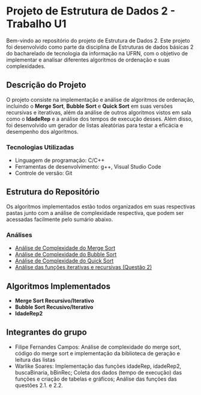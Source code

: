 # Projeto de Estrutura de Dados 2 - Trabalho U1

Bem-vindo ao repositório do projeto de Estrutura de Dados 2. Este projeto foi desenvolvido como parte da disciplina de Estruturas de dados básicas 2 do bacharelado de tecnologia da informação na UFRN, com o objetivo de implementar e analisar diferentes algoritmos de ordenação e suas complexidades.

## Descrição do Projeto

O projeto consiste na implementação e análise de algoritmos de ordenação, incluindo o **Merge Sort**, **Bubble Sort** e **Quick Sort** em suas versões recursivas e iterativas, além da análise de outros algoritmos vistos em sala como o **IdadeRep** e a análise dos tempos de execução desses. Além disso, foi desenvolvido um gerador de listas aleatórias para testar a eficácia e desempenho dos algoritmos.

### Tecnologias Utilizadas
- Linguagem de programação: C/C++
- Ferramentas de desenvolvimento: g++, Visual Studio Code
- Controle de versão: Git

## Estrutura do Repositório

Os algoritmos implementados estão todos organizados em suas respectivas pastas junto com a análise de complexidade respectiva, que podem ser acessadas facilmente pelo sumário abaixo.

### Análises
- [Análise de Complexidade do Merge Sort](https://github.com/BrenoJalmir/Trabalho_U1_EDB2/blob/main/MergeSort/Analise_merge_sort.md)
- [Análise de Complexidade do Bubble Sort](https://github.com/BrenoJalmir/Trabalho_U1_EDB2/blob/main/pseudoBubbleSorts.md)
- [Análise de Complexidade do Quick Sort](https://github.com/BrenoJalmir/Trabalho_U1_EDB2/blob/main/QuickSort/analise_quick_sort.md)
- [Análise das funções iterativas e recursivas (Questão 2)](https://github.com/BrenoJalmir/Trabalho_U1_EDB2/blob/main/Iterativas%20e%20Recursivas/Analise.md)

## Algoritmos Implementados

- **Merge Sort Recursivo/Iterativo**
- **Bubble Sort Recusivo/Iterativo**
- **IdadeRep2**


## Integrantes do grupo
- Filipe Fernandes Campos: Análise de complexidade do merge sort, código do merge sort e implementação da biblioteca de geração e leitura das listas
- Warlike Soares: Implementação das funções idadeRep, idadeRep2, buscaBinaria, bBinRec; Coleta dos dados (tempo de execução) das funções e criação de tabelas e gráficos; Análise das funções das questões 2.1. e 2.2.
